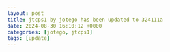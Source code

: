 ```yaml
---
layout: post
title: jtcps1 by jotego has been updated to 324111a
date: 2024-08-30 16:10:12 +0000
categories: [jotego, jtcps1]
tags: [update]
---
```


